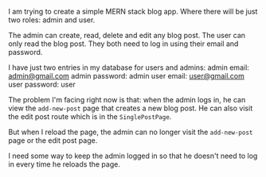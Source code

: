 I am trying to create a simple MERN stack blog app. Where there will be just two roles: admin and user.

The admin can create, read, delete and edit any blog post. The user can only read the blog post. They both need
to log in using their email and password.

I have just two entries in my database for users and admins: 
admin email: admin@gmail.com
admin password: admin
user email: user@gmail.com
user password: user

The problem I'm facing right now is that: when the admin logs in, he can view the `add-new-post` page
that creates a new blog post. He can also visit the edit post route which is in the `SinglePostPage`.

But when I reload the page, the admin can no longer visit the `add-new-post` page or the edit post page.

I need some way to keep the admin logged in so that he doesn't need to log in every time he reloads the page.
